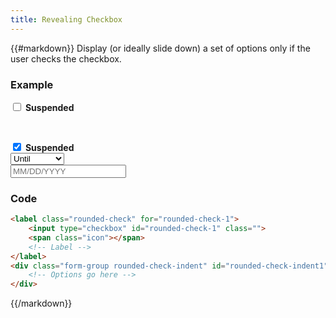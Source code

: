 ```yaml
---
title: Revealing Checkbox
---
```

{{#markdown}}
Display (or ideally slide down) a set of options only if the user checks the checkbox.

### Example
<div class="library__example">
    <label class="rounded-check" for="rounded-check-suspend">
        <input type="checkbox" id="rounded-check-suspend" class="suspend-change">
        <span class="icon"></span>
        <strong>Suspended</strong>
    </label>
    <p>&nbsp;</p>
    <label class="rounded-check" for="rounded-check-suspend">
        <input type="checkbox" id="rounded-check-suspend" class="suspend-change" checked>
        <span class="icon"></span>
        <strong>Suspended</strong>
    </label>
    <div class="form-group rounded-check-indent" id="suspend-until-section" style="display: block;">
        <select class="form-control suspended-until margin-bottom-5">
            <option val="date">Until</option>
            <option val="Indefinitely">Indefinitely</option>
        </select>
        <div class="input-group inline-form-md suspend-until-date">
            <input type="text" id="suspend-end" class="form-control col-md-2" placeholder="MM/DD/YYYY">
            <span class="input-group-addon"><i class="fa fa-calendar"></i></span>
        </div>
    </div>
</div>

### Code
```html
<label class="rounded-check" for="rounded-check-1">
    <input type="checkbox" id="rounded-check-1" class="">
    <span class="icon"></span>
    <!-- Label -->
</label>
<div class="form-group rounded-check-indent" id="rounded-check-indent1">
    <!-- Options go here -->
</div>
```
{{/markdown}}